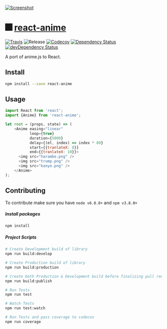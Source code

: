 [![Screenshot][website-img]][website-url]

# 🎆 [react-anime](https://alain.xyz/react-anime)

[![Travis](https://img.shields.io/travis/alaingalvan/react-anime.svg?style=flat-square)]()
![Release][release-img]
[![Codecov](https://img.shields.io/codecov/c/github/alaingalvan/react-anime.svg?style=flat-square)]()
[![Dependency Status][david-img]][david-url]
[![devDependency Status][david-dev-img]][david-dev-url]

A port of anime.js to React.

## Install
```bash
npm install --save react-anime
```

## Usage
```js
import React from 'react';
import {Anime} from 'react-anime';

let root = (props, state) => (
    <Anime easing="linear"
           loop={true}
           duration={5000}
           delay={(el, index) => index * 80}
           start={{tranlateX: 0}}
           end={{tranlateX: 10}}>
      <img src="harambe.png" />
      <img src="trump.png" />
      <img src="kanye.png" />
    </Anime>
);
```

## Contributing

To contribute make sure you have `node v6.0.0+` and `npm v3.8.0+`

##### Install packages
```bash
npm install
```

##### Project Scripts
```bash
# Create Development build of library
npm run build:develop

# Create Production build of library
npm run build:production

# Create both Production & Development build before finalizing pull request
npm run build:publish

# Run Tests
npm run test

# Watch Tests
npm run test:watch

# Run Tests and pass coverage to codecov
npm run coverage
```

[website-img]: docs/brand/cover.png
[website-url]: https://alain.xyz/libraries/react-anime
[release-img]: https://img.shields.io/badge/release-0.1.0-4dbfcc.svg?style=flat-square
[license-img]: http://img.shields.io/:license-isc-blue.svg?style=flat-square
[license-url]: https://opensource.org/licenses/MIT
[david-url]: https://david-dm.org/alaingalvan/react-anime
[david-img]: https://david-dm.org/alaingalvan/react-anime.svg?style=flat-square
[david-dev-url]: https://david-dm.org/alaingalvan/react-anime#info=devDependencies
[david-dev-img]: https://david-dm.org/alaingalvan/react-anime/dev-status.svg?style=flat-square
[travis-img]: https://api.travis-ci.org/alaingalvan/react-anime.svg?style=flat-square
[travis-url]:https://travis-ci.org/alaingalvan/react-anime
[npm-img]: https://img.shields.io/npm/v/react-anime.svg?style=flat-square
[npm-url]: http://npm.im/react-anime
